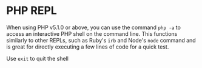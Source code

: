 # PHP REPL

When using PHP v5.1.0 or above, you can use the command `php -a` to access an interactive PHP shell on the command line. This functions similarly to other REPLs, such as Ruby's `irb` and Node's `node` command and is great for directly executing a few lines of code for a quick test.

Use `exit` to quit the shell